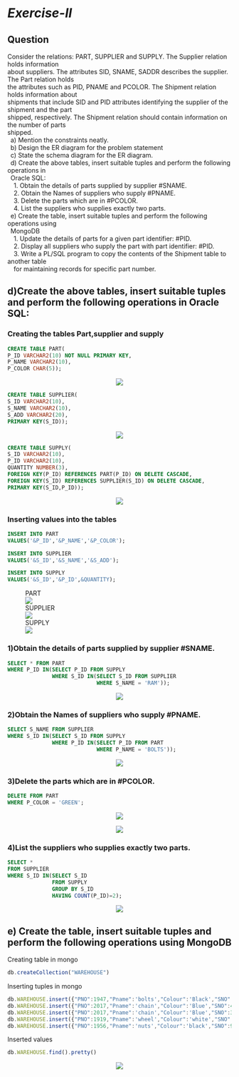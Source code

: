 # *Exercise-II*

## Question

Consider the relations: PART, SUPPLIER and SUPPLY. The Supplier relation holds information<br>
about suppliers. The attributes SID, SNAME, SADDR describes the supplier. The Part relation holds<br>
the attributes such as PID, PNAME and PCOLOR. The Shipment relation holds information about<br>
shipments that include SID and PID attributes identifying the supplier of the shipment and the part<br>
shipped, respectively. The Shipment relation should contain information on the number of parts<br>
shipped.<br>
&ensp;a) Mention the constraints neatly.<br>
&ensp;b) Design the ER diagram for the problem statement<br>
&ensp;c) State the schema diagram for the ER diagram.<br>
&ensp;d) Create the above tables, insert suitable tuples and perform the following operations in<br>
&ensp;Oracle SQL:<br>
&emsp;1. Obtain the details of parts supplied by supplier #SNAME.<br>
&emsp;2. Obtain the Names of suppliers who supply #PNAME.<br>
&emsp;3. Delete the parts which are in #PCOLOR.<br>
&emsp;4. List the suppliers who supplies exactly two parts.<br>
&ensp;e) Create the table, insert suitable tuples and perform the following operations using<br>
&ensp;MongoDB<br>
&emsp;1. Update the details of parts for a given part identifier: #PID.<br>
&emsp;2. Display all suppliers who supply the part with part identifier: #PID.<br>
&emsp;3. Write a PL/SQL program to copy the contents of the Shipment table to another table<br>
&emsp;for maintaining records for specific part number.<br>


## d)Create the above tables, insert suitable tuples and perform the following operations in Oracle SQL:

### Creating the tables Part,supplier and supply

```sql
CREATE TABLE PART(
P_ID VARCHAR2(10) NOT NULL PRIMARY KEY,
P_NAME VARCHAR2(10),
P_COLOR CHAR(5));
```
<P ALIGN="CENTER"><IMG SRC="https://github.com/MXNXV-ERR/SQL_SCRIPTS/blob/main/IMGS/Q21.PNG?raw=True"></P>


```SQL
CREATE TABLE SUPPLIER(
S_ID VARCHAR2(10),
S_NAME VARCHAR2(10),
S_ADD VARCHAR2(20),
PRIMARY KEY(S_ID));
```
<P ALIGN="CENTER"><IMG SRC="https://github.com/MXNXV-ERR/SQL_SCRIPTS/blob/main/IMGS/Q22.PNG?raw=True"></P>


```SQL
CREATE TABLE SUPPLY(
S_ID VARCHAR2(10),
P_ID VARCHAR2(10),
QUANTITY NUMBER(3),
FOREIGN KEY(P_ID) REFERENCES PART(P_ID) ON DELETE CASCADE,
FOREIGN KEY(S_ID) REFERENCES SUPPLIER(S_ID) ON DELETE CASCADE,
PRIMARY KEY(S_ID,P_ID));
```

<P ALIGN="CENTER"><IMG SRC="https://github.com/MXNXV-ERR/SQL_SCRIPTS/blob/main/IMGS/Q23.PNG?raw=True"></P>


### Inserting values into the tables
```sql
INSERT INTO PART 
VALUES('&P_ID','&P_NAME','&P_COLOR');
 ```
 ```SQL
INSERT INTO SUPPLIER 
VALUES('&S_ID','&S_NAME','&S_ADD');
 ```
 ```SQL
INSERT INTO SUPPLY 
VALUES('&S_ID','&P_ID',&QUANTITY);
 ```

 <FIGURE>
<FIGCAPTION>PART</FIGCAPTION>
<IMG SRC="https://github.com/MXNXV-ERR/SQL_SCRIPTS/blob/main/IMGS/Q24.PNG?raw=True">
<FIGCAPTION>SUPPLIER</FIGCAPTION>
<IMG SRC="https://github.com/MXNXV-ERR/SQL_SCRIPTS/blob/main/IMGS/Q25.PNG?raw=True">
<FIGCAPTION>SUPPLY</FIGCAPTION>
<IMG SRC="https://github.com/MXNXV-ERR/SQL_SCRIPTS/blob/main/IMGS/Q26.PNG?raw=True">
</FIGURE>


### 1)Obtain the details of parts supplied by supplier #SNAME.

```SQL
SELECT * FROM PART
WHERE P_ID IN(SELECT P_ID FROM SUPPLY
              WHERE S_ID IN(SELECT S_ID FROM SUPPLIER
                            WHERE S_NAME = 'RAM'));
```
<P ALIGN="CENTER"><IMG SRC="https://github.com/MXNXV-ERR/SQL_SCRIPTS/blob/main/IMGS/Q2D1.PNG?raw=True"></P>


### 2)Obtain the Names of suppliers who supply #PNAME.

```sql
SELECT S_NAME FROM SUPPLIER
WHERE S_ID IN(SELECT S_ID FROM SUPPLY
              WHERE P_ID IN(SELECT P_ID FROM PART
     	                    WHERE P_NAME = 'BOLTS'));
```
<P ALIGN="CENTER"><IMG SRC="https://github.com/MXNXV-ERR/SQL_SCRIPTS/blob/main/IMGS/Q2D2.PNG?raw=True"></P>


### 3)Delete the parts which are in #PCOLOR.
```sql
DELETE FROM PART
WHERE P_COLOR = 'GREEN';
```
<P ALIGN="CENTER"><IMG SRC="https://github.com/MXNXV-ERR/SQL_SCRIPTS/blob/main/IMGS/Q2D3.PNG?raw=True"></P>

<P ALIGN="CENTER"><IMG SRC="https://github.com/MXNXV-ERR/SQL_SCRIPTS/blob/main/IMGS/Q2D31.PNG?raw=True"></P>


### 4)List the suppliers who supplies exactly two parts.
```SQL
SELECT * 
FROM SUPPLIER
WHERE S_ID IN(SELECT S_ID
              FROM SUPPLY
              GROUP BY S_ID
              HAVING COUNT(P_ID)=2);
```
<P ALIGN="CENTER"><IMG SRC="https://github.com/MXNXV-ERR/SQL_SCRIPTS/blob/main/IMGS/Q2D4.PNG?raw=True"></P>

## e) Create the table, insert suitable tuples and perform the following operations using MongoDB

Creating table in mongo
```javascript
db.createCollection("WAREHOUSE")
```

Inserting tuples in mongo
```javascript
db.WAREHOUSE.insert({"PNO":1947,"Pname":'bolts',"Colour":'Black',"SNO":1234,"Sname":'ABC',"Address":'blore'})
db.WAREHOUSE.insert({"PNO":2017,"Pname":'chain',"Colour":'Blue',"SNO":4567,"Sname":'DEF',"Address":'chen'})
db.WAREHOUSE.insert({"PNO":2017,"Pname":'chain',"Colour":'Blue',"SNO":3964,"Sname":'GHI',"Address":'mum'})
db.WAREHOUSE.insert({"PNO":1919,"Pname":'wheel',"Colour":'white',"SNO":4879,"Sname":'PQR',"Address":'delhi'})
db.WAREHOUSE.insert({"PNO":1956,"Pname":'nuts',"Colour":'black',"SNO":9988,"Sname":'STFU',"Address":'KOL'})
```

Inserted values
```javascript
db.WAREHOUSE.find().pretty()
```
<P ALIGN="CENTER"><IMG SRC="https://github.com/MXNXV-ERR/SQL_SCRIPTS/blob/main/IMGS/Q2E0.PNG?raw=True"></P>
